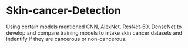 # Skin-cancer-Detection
Using certain models mentioned CNN, AlexNet, ResNet-50, DenseNet to develop and compare training models to intake skin cancer datasets and indentify if they are cancerous or non-cancerous.
